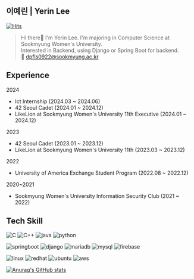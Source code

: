## 이예린 | Yerin Lee
[![Hits](https://hits.seeyoufarm.com/api/count/incr/badge.svg?url=https%3A%2F%2Fgithub.com%2Fdpfls0922%2F&count_bg=%23F5D661&title_bg=%23555555&icon=&icon_color=%23E7E7E7&title=hits&edge_flat=false)](https://hits.seeyoufarm.com)

>Hi there👋 I'm Yerin Lee.
>I'm majoring in Computer Science at Sookmyung Women's University. </br>
>Interested in Backend, using Django or Spring Boot for backend. </br>
>📩 dpfls0922@sookmyung.ac.kr

## Experience
2024
- Ict Internship (2024.03 ~ 2024.06)
- 42 Seoul Cadet (2024.01 ~ 2024.12)
- LikeLion at Sookmyung Women's University 11th Executive (2024.01 ~ 2024.12)


2023
- 42 Seoul Cadet (2023.01 ~ 2023.12)
- LikeLion at Sookmyung Women's University 11th (2023.03 ~ 2023.12)


2022
- University of America Exchange Student Program (2022.08 ~ 2022.12)


2020~2021
- Sookmyung Women's University Information Security Club (2021 ~ 2022)


## Tech Skill
![C](https://img.shields.io/badge/C-A8B9CC?style=flat&logo=c&logoColor=white)
![C++](https://img.shields.io/badge/C++-00599C?style=flat&logo=cplusplus&logoColor=white)
![java](https://img.shields.io/badge/Java-ED8B00?style=flat&logo=openjdk&logoColor=white)
![python](https://img.shields.io/badge/python-3776AB?style=flat&logo=python&logoColor=white)

![springboot](https://img.shields.io/badge/SpringBoot-6DB33F?style=flat&logo=spring&logoColor=white)
![django](https://img.shields.io/badge/Django-092E20?style=flat&logo=django&logoColor=white)
![mariadb](https://img.shields.io/badge/MariaDB-003545?style=flat&logo=mariadb&logoColor=white)
![mysql](https://img.shields.io/badge/MySQL-00000F?style=flat&logo=mysql&logoColor=white)
![firebase](https://img.shields.io/badge/Firebase-039BE5?style=flat&logo=Firebase&logoColor=white)

![linux](https://img.shields.io/badge/Linux-FCC624?style=flat&logo=linux&logoColor=black)
![redhat](https://img.shields.io/badge/Red%20Hat-EE0000?style=flat&logo=redhat&logoColor=white)
![ubuntu](https://img.shields.io/badge/Ubuntu-E95420?style=flat&logo=ubuntu&logoColor=white)
![aws](https://img.shields.io/badge/Amazon_AWS-FF9900?style=flat&logo=amazonaws&logoColor=white)

[![Anurag's GitHub stats](https://github-readme-stats.vercel.app/api?username=dpfls0922)](https://github.com//github-readme-stats)
